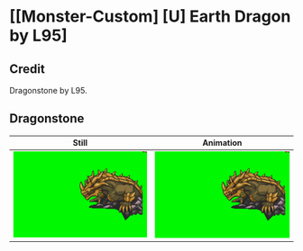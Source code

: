 # [\[Monster-Custom\] \[U\] Earth Dragon by L95]

## Credit

Dragonstone by L95.

## Dragonstone

| Still | Animation |
| :---: | :-------: |
| ![Dragonstone still](./Dragonstone_000.png) | ![Dragonstone animation](./Dragonstone.gif) |

